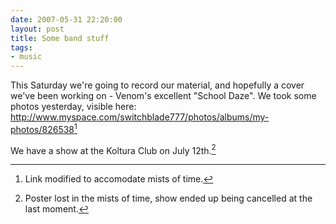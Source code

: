 ```yaml
---
date: 2007-05-31 22:20:00
layout: post
title: Some band stuff
tags:
- music
---
```


This Saturday we're going to record our material, and hopefully a cover we've
been working on - Venom's excellent "School Daze". We took some photos
yesterday, visible here:
<http://www.myspace.com/switchblade777/photos/albums/my-photos/826538>[^mists]

We have a show at the Koltura Club on July 12th.[^mists2]

[^mists]: Link modified to accomodate mists of time.
[^mists2]: Poster lost in the mists of time, show ended up being cancelled at the last moment.
